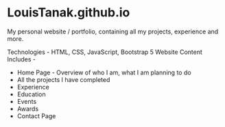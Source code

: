 # LouisTanak.github.io
My personal website / portfolio, containing all my projects, experience and more.

Technologies - HTML, CSS, JavaScript, Bootstrap 5
Website Content Includes -
- Home Page - Overview of who I am, what I am planning to do
- All the projects I have completed
- Experience
- Education
- Events
- Awards
- Contact Page
